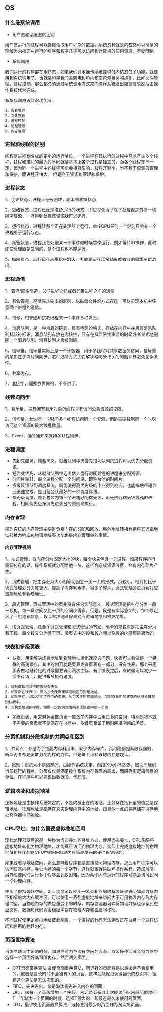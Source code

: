 ## OS

### 什么是系统调用

- 用户态和系统态的区别

用户态运行的进程可以直接读取用户程序的数据，系统态也就是内核态可以简单的理解为内核态中运行的程序和程序几乎可以访问到计算机的任何资源，不受限制。

- 系统调用

我们运行的程序都在用户态，如果我们调用操作系统提供的内核态的子功能，就要用到系统调用了，也就是如果我们需要用到和内核态资源相关的操作，比如文件管理，进程控制，那么都必须通过系统调用方式来向操作系统发出服务请求然后由操作系统代为完成。

和系统调用设计的功能有：

```
1，设备管理
2，文件管理
3，进程控制
4，进程通信
5，内存管理
```



### 进程和线程的区别

线程是进程划分成的更小的运行单位，一个进程在其执行的过程中可以产生多个线程，线程和进程的最大的不同就是基本上各个进程是独立的，而各个线程却不一定，因为同一个进程中的线程可能会相互影响，线程开销小，当不利于资源的管理和保护，而进程开销大， 但是利于资源的管理和保护。

### 进程状态

1，创建状态，进程正在被创建，尚未到就绪状态

2，就绪状态，进程已经是准备运行的状态，即进程获得了除了处理器之外的一切所需资源，一旦得到处理器资源就可以运行。

3，运行状态，进程让那个正在处理器上运行，单核CPU任何一个时刻只会有一个进程处于运行状态。

4，阻塞状态，进程正在处理某一个事件的时候暂停运行，例如等待IO操作，此时即使处理器是空闲的，这个进程也不能运行。

5，结束状态，进程正在从系统中消失，可能是进程正常结束或者其他原因中断退出。

### 进程通信

1，管道/匿名管道，父子进程之间或者兄弟进程之间的通信

2，有名管道，遵循先进先出的原则，以磁盘文件的方式存在，可以实现本机中任意两个进程的通信。

3，信号，用于通知接收进程某一个事件已经发生。

4，消息队列，是一种消息的链表，具有特定的格式，存放在内存中并且有消息队列标识符标识，消息队列存放在内核中，只有在操作系统重启的时候或者显式地删除一个消息队列，消息队列才会被删除。

5，信号量，信号量实际上是一个计数器，用于多线程对共享数据的访问，信号量的意图在于进程间同步，这种通信方式主要解决与同步相关的问题并且避免竞争条件。

6，共享内存。

7，套接字，需要依靠网络，不多讲了。

### 线程间同步

1，互斥量。只有拥有互斥对象的线程才有访问公共资源的权限。

2，信号量，允许同一个时间多个线程访问同一个资源，但是需要控制同一个时刻访问这个资源的最大线程数量。

3，Event，通过通知来保持多线程同步。

### 进程调度

- 先到先服务，顾名思义，就绪队列中选最先进入队列的进程可以优先分配资源。
- 短作业优先，从就绪队列中选出估计运行时间最短的进程来分配资源。
- 时间片轮转，每个进程分配一个时间段，即称为他的时间片。
- 多级反馈队列调度算法，既能使得高优先级的作业得到响应，也能搞使得短作业迅速完成，是目前公认最好的一种调度算法。
- 优先级调度，顾名思义为每一个进程分配优先级，首先执行优先级最高的进程，相同优先级按照先进先出的原则来执行。

### 内存管理

操作系统的内存管理主要是负责内存的分配和回收，另外地址转换也是将其逻辑地址转换为响应的物理地址等功能也是内存管理做的事情。

#### 内存管理机制

1，块式管理，将内存分为固定大小的块，每个块只包含一个进程，如果程序运行需要内存的话，操作系统就分配给他一块，这样会造成资源浪费，会有内存碎片产生。

2，页式管理，把主存分为大小相等切固定一页一页的形式，页较小，相对相比于块式管理划分力度更大，提高了内存利用率，减少了碎片，页式管理通过页表对应逻辑地址和物理地址。

3，段式管理，页式管理中的页并没有任何实际意义，段式管理是把主存分为一段一段的，每一段空间又比一页的空间小得多，但是，段是有实际意义的，每个段定义了一组逻辑信息，段式管理通过段表对应逻辑地址和物理地址。

4，段页式管理，综合了页式管理和段式管理的有点，简单的来说就是把主存分为若干段，每个段又分为若干页，段页式中的段和段之间以及段的内部都是离散的。

### 快表和多级页表

- 快表，用来解决虚拟地址到物理地址转化速度的问题，快表可以看做是一个特殊的高速缓存，其中的内容就是页表或者页表的一部分，没有快表，那么采用页表做地址转化的时候需要访问两次主存，有了快表之后，有时候可以减少一次主存访问，提供指令执行速度。

```
1，根据虚拟地址中的页号查快表
2，如果页在快表中，那么从快表直接读取响应的物理地址。
3，如果不在，那么访问主存中的页表，从页表拿到物理地址，同时页表中的该页的信息也被存到快表中。
4，当快表填满的时候，按照一定的淘汰策略淘汰快表中的一个页
```

- 多级页表，用来避免全部页表一直放在内存中占用过多的空间，特别是根本就不需要的页表就不要保存在内存中，多级页表属于用时间换空间的场景。

### 分页机制和分段机制的共同点和区别

1，共同点：都是为了提高内存利用率，较少内存碎片。页和段都是离散存储的，所以两者都是离散分配内存的方式，但是每个页和段的内存是连续。

2，区别：页的大小是固定的，由操作系统决定，而段的大小不固定，取决于我们当前运行的程序。分页仅仅是满足操作系统内存管理的需求，而段确实逻辑信息的单位，在程序中可以提现出数据段，代码段。

### 逻辑地址和虚拟地址

逻辑地址是由操作系统决定的，不是内存正在的地址，比如存在指针里的值就是逻辑地址。物理地址是指存在真实物理内存中的地址，跟具体一点的是存储在内存地址寄存器中间地址。

### CPU寻址，为什么需要虚拟地址空间

现代处理器使用的是一种称为虚拟寻址的寻址方式，使用虚拟寻址，CPU需要将虚拟地址转化为物理地址，才能真正访问到物理内存，实际上完成虚拟地址到物理地址的转化的是CPU中的MMU即内存管理单元的硬件来实现的。

如果没虚拟地址空间，那么意味着程序都是直接访问物理内存，那么用户程序可以访问任意内存，寻址内存的每一个字节，这样就很容易破坏操作系统，造成崩溃。另外想要同时运行多个程序会比较困难，因为两个同时运行的程序可能会访问到同一个物理内存。

使用了虚拟地址空间，那么程序可以使用一系列相邻的虚拟地址来访问物理内存中不相邻的大内存缓冲区。可以使用一系列虚拟地址来访问大于可用物理内存的内存缓冲区，当物理内存的供应量变小的时候，内存管理器可以将物理内存也保存到磁盘文件，数据和代码页会根据需要在物理内存和磁盘间移动。

不同进程使用的虚拟地址彼此隔离，一个进程的代码无法更改正在由另一个进程访问和使用的物理内存。

### 页面置换算法

当发生缺页中断的时候，如果当前内存没有空闲的页面，那么操作系统会将内存中选择一个页面将其移除内存，然后调入页面。

- OPT页面置换算法 最佳页面置换算法，所选择的页面将是以后永远不会使用的，或者是最长时间不会被访问的页面，这样就能保证获得最低的缺页率，但是这个算法是无法实现的。
- FIFO，先进先出。总是淘汰最先进入内存的页面
- LRU，给每一个页面增加一个字段，来记录页面自上次被访问以来经历的时间T，当淘汰一个页面的时候，选择T最大的，即最近最久未使用的页面。
- LFU，最少使用页面置换算法，选择使用最少的页面作为淘汰的页面。